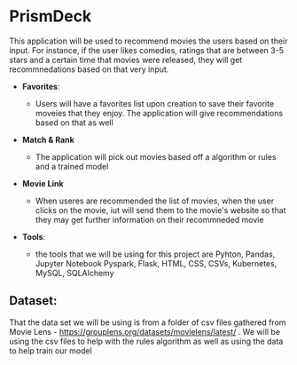 # PrismDeck

This application will be used to recommend movies the users based on their input. For instance, if the 
user likes comedies, ratings that are between 3-5 stars and a certain time that movies were released, they will get recommnedations based on that very input.

- **Favorites**:
  - Users will have a favorites list upon creation to save their favorite moveies that they enjoy. The application will give
    recommendations based on that as well

- **Match & Rank**
  - The application will pick out movies based off a algorithm or rules and a trained model
    
- **Movie Link**
  - When useres are recommended the list of movies, when the user clicks on the movie, iut will send them to the movie's website so that they may get further information on their recommneded movie
 
- **Tools**:
  - the tools that we will be using for this project are Pyhton, Pandas, Jupyter Notebook Pyspark, Flask, HTML, CSS, CSVs, Kubernetes, MySQL, SQLAlchemy

## Dataset:
That the data set we will be using is from a folder of csv files gathered from Movie Lens - https://grouplens.org/datasets/movielens/latest/ . We will be using the csv files to help with the rules algorithm as well as using the data to help train our model
  
